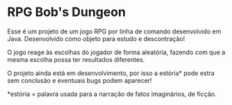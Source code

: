 # RPG Bob's Dungeon

Esse é um projeto de um jogo RPG por linha de comando desenvolvido em Java.
Desenvolvido como objeto para estudo e descontração!

O jogo reage às escolhas do jogador de forma aleatória, fazendo com que a mesma escolha possa ter resultados diferentes.

O projeto ainda está em desenvolvimento, por isso a estória* pode estra sem conclusão e eventuais bugs podem aparecer! 


  *estória = palavra usada para a narração de fatos imaginários, de ficção.
